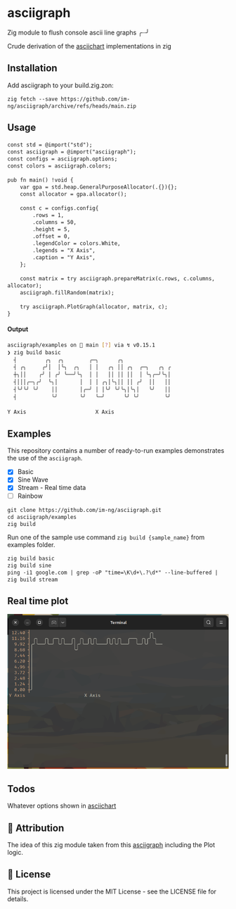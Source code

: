 # asciigraph

Zig module to flush console ascii line graphs ╭┈╯

Crude derivation of the [asciichart](https://github.com/kroitor/asciichart) implementations in zig

## Installation

Add asciigraph to your build.zig.zon:

```
zig fetch --save https://github.com/im-ng/asciigraph/archive/refs/heads/main.zip
```

## Usage

```zig
const std = @import("std");
const asciigraph = @import("asciigraph");
const configs = asciigraph.options;
const colors = asciigraph.colors;

pub fn main() !void {
    var gpa = std.heap.GeneralPurposeAllocator(.{}){};
    const allocator = gpa.allocator();

    const c = configs.config{
        .rows = 1,
        .columns = 50,
        .height = 5,
        .offset = 0,
        .legendColor = colors.White,
        .legends = "X Axis",
        .caption = "Y Axis",
    };

    const matrix = try asciigraph.prepareMatrix(c.rows, c.columns, allocator);
    asciigraph.fillRandom(matrix);

    try asciigraph.PlotGraph(allocator, matrix, c);
}
```

#### Output 

```bash
asciigraph/examples on  main [?] via ↯ v0.15.1 
❯ zig build basic
  ┤         ╭╮  ╭╮        ╭─╮      ╭╮                
  ┤ ╭╮     ╭╯│  │╰╮  ╭╮   │ │   ╭╮ ││ ╭╮  ╭─╮   ╭╮ ╭ 
  ┼╮││    ╭╯ │ ╭╯ ╰──╯╰╮  │ │   ││ ││ ││  │ ╰╮╭─╯╰╮│ 
  ┤│││╭─╮╭╯  ╰╮│       │  │ │ ╭╮│╰╮││ ││ ╭╯  ││   ││ 
  ┤╰╯╰╯ ╰╯    ││       │╭─╯ │ │╰╯ ╰╯╰╮│╰╮│   ╰╯   ││ 
  ┤           ╰╯       ╰╯   ╰─╯      ╰╯ ╰╯        ╰╯ 

Y Axis                      X Axis
```

## Examples

This repository contains a number of ready-to-run examples demonstrates the use of the `asciigraph`.


- [x] Basic
- [x] Sine Wave 
- [x] Stream - Real time data
- [ ] Rainbow

```
git clone https://github.com/im-ng/asciigraph.git
cd asciigraph/examples
zig build
```

Run one of the sample use command `zig build {sample_name}` from examples folder.

```
zig build basic
zig build sine
ping -i1 google.com | grep -oP "time=\K\d+\.?\d*" --line-buffered | zig build stream
```

## Real time plot

![Real-time](./docs/ascii-graph.png)


## Todos

Whatever options shown in [asciichart](https://github.com/kroitor/asciichart)

## 🤝 Attribution

The idea of this zig module taken from this [asciigraph](https://github.com/guptarohit/asciigraph) including the Plot logic.

## 📄 License

This project is licensed under the MIT License - see the LICENSE file for details.